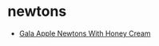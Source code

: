 # newtons

 * [Gala Apple Newtons With Honey Cream](index/g/gala-apple-newtons-with-honey-cream-108699.json)
